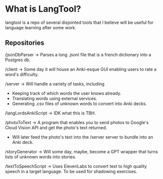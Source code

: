 # What is LangTool?

langtool is a repo of several disjointed tools that I believe will be useful for language learning after some work.

## Repositories

/jsonDbParser -> Parses a long .jsonl file that is a french dictionary into a Postgres db.

/client -> Some day it will house an Anki-esque GUI enabling users to rate a word's difficulty.

/server -> Will handle a variety of tasks, including

-   Keeping track of which words the user knows already.
-   Translating words using external services.
-   Generating .csv files of unknown words to convert into Anki decks.

/langLordsAnkiScript -> IDK what this is TBH.

/photoToText -> A program that enables you to send photos to Google's Cloud Vision API and get the photo's text returned.

-   Will later feed the photo's text into the /server server to bundle into an Anki deck.

/storyGenerator -> Will some day, maybe, become a GPT wrapper that turns lists of unknown words into stories.

/textToSpeechScript -> Uses ElevenLabs to convert text to high quality speech in a target language. To be used for shadowing exercises.
